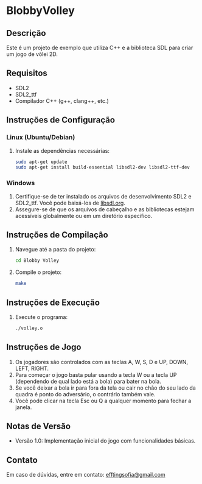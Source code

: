 # BlobbyVolley

## Descrição
Este é um projeto de exemplo que utiliza C++ e a biblioteca SDL para criar um jogo de vôlei 2D.

## Requisitos
- SDL2
- SDL2_ttf
- Compilador C++ (g++, clang++, etc.)

## Instruções de Configuração

### Linux (Ubuntu/Debian)
1. Instale as dependências necessárias:
    ```sh
    sudo apt-get update
    sudo apt-get install build-essential libsdl2-dev libsdl2-ttf-dev
    ```

### Windows
1. Certifique-se de ter instalado os arquivos de desenvolvimento SDL2 e SDL2_ttf. Você pode baixá-los de [libsdl.org](https://libsdl.org).
2. Assegure-se de que os arquivos de cabeçalho e as bibliotecas estejam acessíveis globalmente ou em um diretório específico.

## Instruções de Compilação
1. Navegue até a pasta do projeto:
    ```sh
    cd Blobby Volley
    ```
2. Compile o projeto:
    ```sh
    make
    ```

## Instruções de Execução
1. Execute o programa:
    ```sh
    ./volley.o
    ```

## Instruções de Jogo
1. Os jogadores são controlados com as teclas A, W, S, D e UP, DOWN, LEFT, RIGHT. 
2. Para começar o jogo basta pular usando a tecla W ou a tecla UP (dependendo de qual lado está a bola) para bater na bola. 
3. Se você deixar a bola ir para fora da tela ou cair no chão do seu lado da quadra é ponto do adversário, o contrário também vale. 
4. Você pode clicar na tecla Esc ou Q a qualquer momento para fechar a janela. 

## Notas de Versão
- Versão 1.0: Implementação inicial do jogo com funcionalidades básicas.

## Contato
Em caso de dúvidas, entre em contato: [efftingsofia@gmail.com](mailto:efftingsofia@gmail.com)
